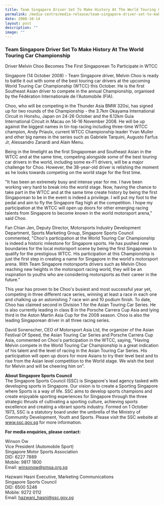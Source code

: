 ```yaml
---
title: Team Singapore Driver Set To Make History At The World Touring Car Championship
permalink: /media-centre/media-release/team-singapore-driver-set-to-make-history-at-the-world-touring-car/
date: 2008-10-14
layout: post
description: ""
image: ""
---
```

### **Team Singapore Driver Set To Make History At The World Touring Car Championship**

Driver Melvin Choo Becomes The First Singaporean To Participate in WTCC

Singapore (14 October 2008) - Team Singapore driver, Melvin Choo is ready to battle it out with some of the best touring car drivers at the upcoming World Touring Car Championship (WTCC) this October. He is the first Southeast Asian driver to compete in the annual Championship, organised by the Fédération Internationale de l'Automobile (FIA).

Choo, who will be competing in the Thunder Asia BMW 320si, has signed up for two rounds of the Championship - the 3.7km Okayama International Circuit in Honshu, Japan on 24-26 October and the 6.12km Guia International Circuit in Macau on 14-16 November 2008. He will be up against the biggest names in tin-top racing including three-time WTCC champion, Andy Priaulx, current WTCC Championship leader Yvan Muller and other big names in the series such as Gabriele Tarquini, Augusto Farfus Jr, Alessandro Zanardi and Alain Menu.

Being in the limelight as the first Singaporean and Southeast Asian in the WTCC and at the same time, competing alongside some of the best touring car drivers in the world, including some ex-F1 drivers, will be a major challenge for Choo. However, the 38-year-old driver is relishing the moment as he looks towards competing on the world stage for the first time.

"It has been an extremely busy and intense year for me. I have been working very hard to break into the world stage. Now, having the chance to take part in the WTCC and at the same time create history by being the first Singaporean to be in the event is indeed a privilege. I will put my foot to the pedal and aim to fly the Singapore flag high at the competition. I hope my participation at the WTCC will open up doors for other emerging racing talents from Singapore to become known in the world motorsport arena," said Choo.

Fan Chian Jen, Deputy Director, Motorsports Industry Development Department, Sports Marketing Group, Singapore Sports Council commented, "Choo's participation at the World Touring Car Championship is indeed a historic milestone for Singapore sports. He has pushed new boundaries for the local motorsport scene by being the first Singaporean to qualify for the prestigious WTCC. His participation at this Championship is just the first step in creating a name for Singapore in the world's motorsport arena. With Team Singapore motorsports drivers such as Melvin Choo reaching new heights in the motorsport racing world, they will be an inspiration to youths who are considering motorsports as their career in the future."

This year has proven to be Choo's busiest and most successful year yet, competing in three different race series, winning at least a race in each one and chalking up an astonishing 7 race win and 10 podium finish. To date, Choo has claimed second in Division 1 for the Asian Touring Car Series. He is also currently leading in class B in the Porsche Carrera Cup Asia and lying third in the Aston Martin Asia Cup for the 2008 season. Choo is also the leading Singaporean driver in all three racing series.

David Sonenscher, CEO of Motorsport Asia Ltd, the organizer of the Asian Festival Of Speed, the Asian Touring Car Series and Porsche Carrera Cup Asia, commented on Choo's participation in the WTCC, saying, "Having Melvin compete in the World Touring Car Championship is a great indication of his talent and the level of racing in the Asian Touring Car Series. His participation will open up doors for more Asians to try their level best and to rise from the Asian level competition to the World stage. We wish the best for Melvin and will be cheering him on".


**About Singapore Sports Council**
<br>
The Singapore Sports Council (SSC) is Singapore's lead agency tasked with developing sports in Singapore. Our vision is to create a Sporting Singapore where Sports is a way of life. SSC aims to develop sports champions and create enjoyable sporting experiences for Singapore through the three strategic thrusts of cultivating a sporting culture, achieving sports excellence and creating a vibrant sports industry. Formed on 1 October 1973, SSC is a statutory board under the umbrella of the Ministry of Community Development, Youth and Sports. Please visit the SSC website at www.ssc.gov.sg for more information.


**For media enquiries, please contact:**

Winson Ow
<br>
Vice President (Automobile Sport)
<br>
Singapore Motor Sports Association
<br>
DID: 6227 7889
<br>
Mobile: 9817 1800
<br>
Email: [winsonow@smsa.org.sg](mailto:winsonow@smsa.org.sg)

Hazwani Hasni Executive, Marketing Communications
<br>
Singapore Sports Council
<br>
DID: 6500 5246
<br>
Mobile: 9272 0112
<br>
Email: [hazwani_hasni@ssc.gov.sg](mailto:hazwani_hasni@ssc.gov.sg)